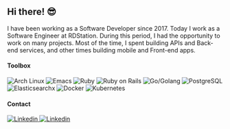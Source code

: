 ## Hi there! :sunglasses:

I have been working as a Software Developer since 2017. Today I work as a Software Engineer at RDStation. During this period, I had the opportunity to work on many projects. Most of the time, I spent building APIs and Back-end services, and other times building mobile and Front-end apps.

#### Toolbox

<div>
  <img alt="Arch Linux" src="https://img.shields.io/badge/-arch-1794D1?style=for-the-badge&logo=archlinux&logoColor=white" />
  <img alt="Emacs" src="https://img.shields.io/badge/-emacs-884CB9?style=for-the-badge&logo=gnuemacs&logoColor=white" />
  <img alt="Ruby" src="https://img.shields.io/badge/-ruby-red?style=for-the-badge&logo=ruby&logoColor=white" />
  <img alt="Ruby on Rails" src="https://img.shields.io/badge/-rails-red?style=for-the-badge&logo=rubyonrails&logoColor=white" />
  <img alt="Go/Golang" src="https://img.shields.io/badge/-go-007D9C?style=for-the-badge&logo=go&logoColor=white" />
  <img alt="PostgreSQL" src="https://img.shields.io/badge/-pg-336791?style=for-the-badge&logo=postgresql&logoColor=white" />
  <img alt="Elasticsearchx" src="https://img.shields.io/badge/-es-FEC514?style=for-the-badge&logo=elasticsearch&logoColor=black" />
  <img alt="Docker" src="https://img.shields.io/badge/-docker-2496ED?style=for-the-badge&logo=docker&logoColor=white" />
  <img alt="Kubernetes" src="https://img.shields.io/badge/-k8s-326DE6?style=for-the-badge&logo=kubernetes&logoColor=white" />
</div>

#### Contact

<a href="https://www.linkedin.com/in/flaviogf">
  <img alt="Linkedin" src="https://img.shields.io/badge/-linkedin-0A66C2?style=for-the-badge&logo=linkedin&logoColor=white" />
</a>

<a href="mailto:flavio.fernandes6@gmail.com">
  <img alt="Linkedin" src="https://img.shields.io/badge/-gmail-CD3C30?style=for-the-badge&logo=gmail&logoColor=white" />
</a>

